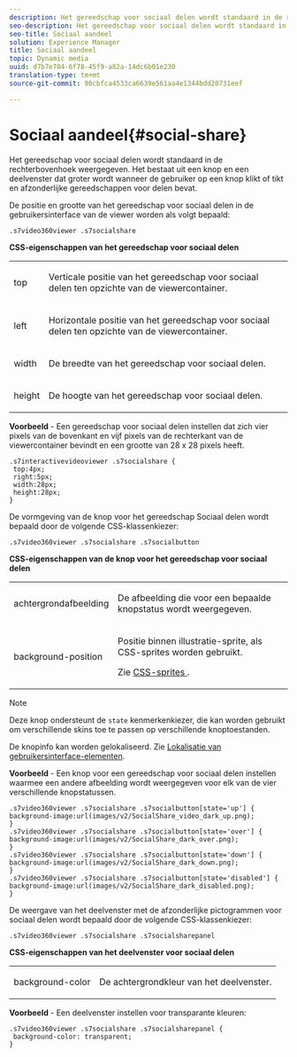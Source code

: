 ```yaml
---
description: Het gereedschap voor sociaal delen wordt standaard in de rechterbovenhoek weergegeven. Het bestaat uit een knop en een deelvenster dat groter wordt wanneer de gebruiker op een knop klikt of tikt en afzonderlijke gereedschappen voor delen bevat.
seo-description: Het gereedschap voor sociaal delen wordt standaard in de rechterbovenhoek weergegeven. Het bestaat uit een knop en een deelvenster dat groter wordt wanneer de gebruiker op een knop klikt of tikt en afzonderlijke gereedschappen voor delen bevat.
seo-title: Sociaal aandeel
solution: Experience Manager
title: Sociaal aandeel
topic: Dynamic media
uuid: d7b7e704-6f78-45f9-a82a-14dc6b01e230
translation-type: tm+mt
source-git-commit: 90cbfca4533ca6639e561aa4e1344bdd20731eef

---
```



# Sociaal aandeel{#social-share}

Het gereedschap voor sociaal delen wordt standaard in de rechterbovenhoek weergegeven. Het bestaat uit een knop en een deelvenster dat groter wordt wanneer de gebruiker op een knop klikt of tikt en afzonderlijke gereedschappen voor delen bevat.

<!--<a id="section_061E550C1C1D4DB2BD663A898895B38C"></a>-->

De positie en grootte van het gereedschap voor sociaal delen in de gebruikersinterface van de viewer worden als volgt bepaald:

```
.s7video360viewer .s7socialshare
```

**CSS-eigenschappen van het gereedschap voor sociaal delen**

<table id="table_C48C56E696304C9BAFEE71BA9EA9A174"> 
 <tbody> 
  <tr> 
   <td colname="col1"> <p> <span class="codeph"> top </span> </p> </td> 
   <td colname="col2"> <p> Verticale positie van het gereedschap voor sociaal delen ten opzichte van de viewercontainer. </p> </td> 
  </tr> 
  <tr> 
   <td colname="col1"> <p> <span class="codeph"> left </span> </p> </td> 
   <td colname="col2"> <p> Horizontale positie van het gereedschap voor sociaal delen ten opzichte van de viewercontainer. </p> </td> 
  </tr> 
  <tr> 
   <td colname="col1"> <p> <span class="codeph"> width </span> </p> </td> 
   <td colname="col2"> <p> De breedte van het gereedschap voor sociaal delen. </p> </td> 
  </tr> 
  <tr> 
   <td colname="col1"> <p> <span class="codeph"> height </span> </p> </td> 
   <td colname="col2"> <p>De hoogte van het gereedschap voor sociaal delen. </p> </td> 
  </tr> 
 </tbody> 
</table>

**Voorbeeld** - Een gereedschap voor sociaal delen instellen dat zich vier pixels van de bovenkant en vijf pixels van de rechterkant van de viewercontainer bevindt en een grootte van 28 x 28 pixels heeft.

```
.s7interactivevideoviewer .s7socialshare { 
 top:4px; 
 right:5px; 
 width:28px; 
 height:28px; 
}
```

De vormgeving van de knop voor het gereedschap Sociaal delen wordt bepaald door de volgende CSS-klassenkiezer:

```
.s7video360viewer .s7socialshare .s7socialbutton
```

**CSS-eigenschappen van de knop voor het gereedschap voor sociaal delen**

<table id="table_A18B6978EC304C378F5FE92DD44D138D"> 
 <tbody> 
  <tr> 
   <td colname="col1"> <p> <span class="codeph"> achtergrondafbeelding </span> </p> </td> 
   <td colname="col2"> <p> De afbeelding die voor een bepaalde knopstatus wordt weergegeven. </p> </td> 
  </tr> 
  <tr> 
   <td colname="col1"> <p> <span class="codeph"> background-position </span> </p> </td> 
   <td colname="col2"> <p> Positie binnen illustratie-sprite, als CSS-sprites worden gebruikt. </p> <p>Zie <a href="../../../c-html5-aem-asset-viewers/c-html5-aem-video360/c-html5-aem-video360-customizingviewer/c-html5-aem-video360-customizingviewer.md#section-9b6d8d601cb441d08214dada7bb4eddc" format="dita" scope="local"> CSS-sprites </a>. </p> </td> 
  </tr> 
 </tbody> 
</table>

>[!NOTE]
>
>Deze knop ondersteunt de `state` kenmerkenkiezer, die kan worden gebruikt om verschillende skins toe te passen op verschillende knoptoestanden.

De knopinfo kan worden gelokaliseerd. Zie [Lokalisatie van gebruikersinterface-elementen](../../../c-html5-aem-asset-viewers/c-html5-aem-video360/c-html5-aem-video360-localization.md#concept-16262b8096474d6c9c018c3e99110dd1).

**Voorbeeld** - Een knop voor een gereedschap voor sociaal delen instellen waarmee een andere afbeelding wordt weergegeven voor elk van de vier verschillende knopstatussen.

```
.s7video360viewer .s7socialshare .s7socialbutton[state='up'] { 
background-image:url(images/v2/SocialShare_video_dark_up.png); 
} 
.s7video360viewer .s7socialshare .s7socialbutton[state='over'] { 
background-image:url(images/v2/SocialShare_dark_over.png); 
} 
.s7video360viewer .s7socialshare .s7socialbutton[state='down'] { 
background-image:url(images/v2/SocialShare_dark_down.png); 
} 
.s7video360viewer .s7socialshare .s7socialbutton[state='disabled'] { 
background-image:url(images/v2/SocialShare_dark_disabled.png); 
}
```

De weergave van het deelvenster met de afzonderlijke pictogrammen voor sociaal delen wordt bepaald door de volgende CSS-klassenkiezer:

```
.s7video360viewer .s7socialshare .s7socialsharepanel
```

**CSS-eigenschappen van het deelvenster voor sociaal delen**

<table id="table_86E777A5851F47D6A49D966E24A9A6CD"> 
 <tbody> 
  <tr> 
   <td colname="col1"> <p> <span class="codeph"> background-color </span> </p> </td> 
   <td colname="col2"> <p>De achtergrondkleur van het deelvenster. </p> </td> 
  </tr> 
 </tbody> 
</table>

**Voorbeeld** - Een deelvenster instellen voor transparante kleuren:

```
.s7video360viewer .s7socialshare .s7socialsharepanel { 
 background-color: transparent; 
}
```

